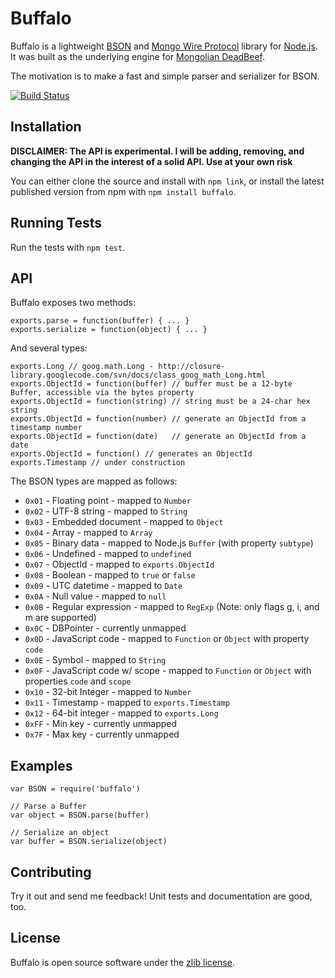 Buffalo
==================
Buffalo is a lightweight [BSON][1] and [Mongo Wire Protocol][2] library for [Node.js][3]. It was built as the underlying
engine for [Mongolian DeadBeef][4].

The motivation is to make a fast and simple parser and serializer for BSON.

[![Build Status](https://secure.travis-ci.org/marcello3d/node-buffalo.png)](http://travis-ci.org/marcello3d/node-buffalo)

Installation
------------
**DISCLAIMER: The API is experimental. I will be adding, removing, and changing the API in the
interest of a solid API. Use at your own risk**

You can either clone the source and install with `npm link`, or install the latest published version from npm with
`npm install buffalo`.

Running Tests
-------------
Run the tests with `npm test`.

API
---
Buffalo exposes two methods:

    exports.parse = function(buffer) { ... }
    exports.serialize = function(object) { ... }

And several types:

    exports.Long // goog.math.Long - http://closure-library.googlecode.com/svn/docs/class_goog_math_Long.html
    exports.ObjectId = function(buffer) // buffer must be a 12-byte Buffer, accessible via the bytes property
    exports.ObjectId = function(string) // string must be a 24-char hex string
    exports.ObjectId = function(number) // generate an ObjectId from a timestamp number
    exports.ObjectId = function(date)   // generate an ObjectId from a date
    exports.ObjectId = function() // generates an ObjectId
    exports.Timestamp // under construction

The BSON types are mapped as follows:

+ <code>0x01</code> - Floating point - mapped to <code>Number</code>
+ <code>0x02</code> - UTF-8 string - mapped to <code>String</code>
+ <code>0x03</code> - Embedded document - mapped to <code>Object</code>
+ <code>0x04</code> - Array - mapped to <code>Array</code>
+ <code>0x05</code> - Binary data - mapped to Node.js <code>Buffer</code> (with property <code>subtype</code>)
+ <code>0x06</code> - Undefined - mapped to <code>undefined</code>
+ <code>0x07</code> - ObjectId - mapped to <code>exports.ObjectId</code>
+ <code>0x08</code> - Boolean - mapped to <code>true</code> or <code>false</code>
+ <code>0x09</code> - UTC datetime - mapped to <code>Date</code>
+ <code>0x0A</code> - Null value - mapped to <code>null</code>
+ <code>0x0B</code> - Regular expression - mapped to <code>RegExp</code> (Note: only flags g, i, and m are supported)
+ <code>0x0C</code> - DBPointer - currently unmapped
+ <code>0x0D</code> - JavaScript code - mapped to <code>Function</code> or <code>Object</code> with property <code>code</code>
+ <code>0x0E</code> - Symbol - mapped to <code>String</code>
+ <code>0x0F</code> - JavaScript code w/ scope - mapped to <code>Function</code> or <code>Object</code> with properties <code>code</code> and <code>scope</code>
+ <code>0x10</code> - 32-bit Integer - mapped to <code>Number</code>
+ <code>0x11</code> - Timestamp - mapped to <code>exports.Timestamp</code>
+ <code>0x12</code> - 64-bit integer - mapped to <code>exports.Long</code>
+ <code>0xFF</code> - Min key - currently unmapped
+ <code>0x7F</code> - Max key - currently unmapped

Examples
--------

    var BSON = require('buffalo')

    // Parse a Buffer
    var object = BSON.parse(buffer)

    // Serialize an object
    var buffer = BSON.serialize(object)

Contributing
------------
Try it out and send me feedback! Unit tests and documentation are good, too.

License
-------
Buffalo is open source software under the [zlib license][5].

[1]: http://bsonspec.org/#/specification
[2]: http://www.mongodb.org/display/DOCS/Mongo+Wire+Protocol
[3]: http://nodejs.org/
[4]: https://github.com/marcello3d/node-mongolian
[5]: https://github.com/marcello3d/node-buffalo/blob/master/LICENSE
